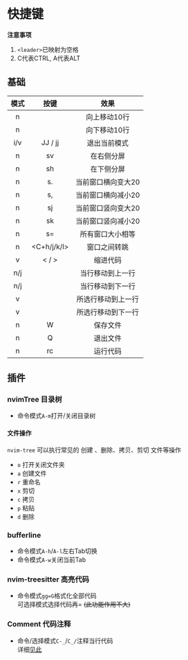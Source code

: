 # 快捷键
**注意事项**  
1. `<leader>`已映射为空格
2. C代表CTRL, A代表ALT

## 基础
| 模式 | 按键        | 效果               |
| :--: | :--:        | :--:               |
| n    | <C-u>       | 向上移动10行       |
| n    | <C-d>       | 向下移动10行       |
| i/v  | JJ / jj     | 退出当前模式       |
| n    | sv          | 在右侧分屏         |
| n    | sh          | 在下侧分屏         |
| n    | s.          | 当前窗口横向变大20 |
| n    | s,          | 当前窗口横向减小20 |
| n    | sj          | 当前窗口竖向变大20 |
| n    | sk          | 当前窗口竖向减小20 |
| n    | s=          | 所有窗口大小相等   |
| n    | <C+h/j/k/l> | 窗口之间转跳       |
| v    | < / >       | 缩进代码           |
| n/j  | <A-up>      | 当行移动到上一行   |
| n/j  | <A-down>    | 当行移动到下一行   |
| v    | <A-up>      | 所选行移动到上一行 |
| v    | <A-down>    | 所选行移动到下一行 |
| n    | W           | 保存文件           |
| n    | Q           | 退出文件           |
| n    | <leader>rc  | 运行代码           |

## 插件
### nvimTree 目录树
+ 命令模式`A-m`打开/关闭目录树

#### 文件操作  
`nvim-tree` 可以执行常见的 创建 、删除、拷贝、剪切 文件等操作   
- `o` 打开关闭文件夹
- `a` 创建文件
- `r` 重命名
- `x` 剪切
- `c` 拷贝
- `p` 粘贴
- `d` 删除


### bufferline 
+ 命令模式`A-h`/`A-l`左右Tab切换
+ 命令模式`A-w`关闭当前Tab

### nvim-treesitter 高亮代码
+ 命令模式`gg=G`格式化全部代码  
可选择模式选择代码再= ~~(此功能作用不大)~~  

### Comment 代码注释
+ 命令/选择模式`C-_`/`C_/`注释当行代码   
详细[见此](./Comment.md)
